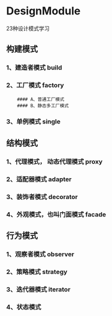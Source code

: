 # DesignModule
23种设计模式学习

## 构建模式
### 1、建造者模式 build
### 2、工厂模式 factory
        #### A、普通工厂模式
        #### B、静态多工厂模式
### 3、单例模式 single


## 结构模式 
### 1、代理模式， 动态代理模式 proxy
### 2、适配器模式 adapter
### 3、装饰者模式 decorator
### 4、外观模式，也叫门面模式 facade



## 行为模式
### 1、观察者模式 observer
### 2、策略模式 strategy
### 3、迭代器模式 iterator
### 4、状态模式
